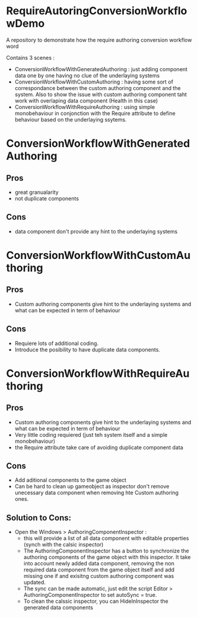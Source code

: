 # RequireAutoringConversionWorkflowDemo
 A repository to demonstrate how the require authoring conversion workflow word
 
 Contains 3 scenes :
 - ConversionWorkflowWithGeneratedAuthoring : just adding component data one by one having no clue of the underlaying systems
- ConversionWorkflowWithCustomAuthoring : having some sort of correspondance between the custom authoring component and the system. Also to show the issue with custom authoring component taht work with overlaping data component (Health in this case)
- ConversionWorkflowWithRequireAuthoring : using simple monobehaviour in conjonction with the Require attribute to define behaviour based on the underlaying ssytems.

# ConversionWorkflowWithGeneratedAuthoring
## Pros
- great granualarity
- not duplicate components
## Cons
- data component don't provide any hint to the underlaying systems

# ConversionWorkflowWithCustomAuthoring
## Pros
- Custom authoring components give hint to the underlaying systems and what can be expected in term of behaviour
## Cons
- Requiere lots of additional coding.
- Introduce the posibility to have duplicate data components.

# ConversionWorkflowWithRequireAuthoring
## Pros
- Custom authoring components give hint to the underlaying systems and what can be expected in term of behaviour
- Very little coding requiered (just teh system itself and a simple monobehaviour)
- the Require attribute take care of avoiding duplicate component data
## Cons
- Add aditional components to the game object
- Can be hard to clean up gameobject as inspector don't remove unecessary data component when removing hte Custom authoring ones.
## Solution to Cons:
- Open the Windows > AuthoringComponentInspector : 
  - this will provide a list of all data component with editable properties (synch with the calsic inspector)
  - The AuthoringComponentInspector has a button to synchronize the authoring components of the game object with this inspector. It take into account newly added data component, removing the non required data component from the game object itself and add missing one if and exisitng custom authoring component was updated.
  - The sync can be made automatic, just edit the script Editor > AuthoringComponentInspector to set autoSync = true.
  - To clean the calssic inspector, you can HideInInspector the generated data components
